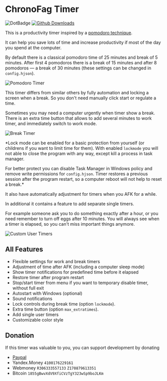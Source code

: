 # ChronoFag Timer

![DotBadge](http://rebornix.qiniudn.com/dotbadge.svg) [![Github Downloads](https://img.shields.io/github/downloads/HarpyWar/chronofag-timer/total.svg?maxAge=2592000)](https://github.com/HarpyWar/chronofag-timer/releases)

This is a productivity timer inspired by a [pomodoro technique](https://en.wikipedia.org/wiki/Pomodoro_Technique).

It can help you save lots of time and increase productivity if most of the day you spend at the computer.


By default there is a classical pomodoro time of 25 minutes and break of 5 minutes. After first 4 pomodoros there is a break of 15 minutes and after 8 pomodoros &mdash; a break of 30 minutes (these settings can be changed in `config.hjson`).

![Pomodoro Timer](http://i.imgur.com/xfjKEBF.png)

This timer differs from similar others by fully automation and locking a screen when a break. So you don't need manually click start or regulate a time.

Sometimes you may need a computer urgently when timer show a break. There is an extra time button that allows to add several minutes to work timer, and immediately switch to work mode. 

![Break Timer](http://i.imgur.com/wkcOFDM.png)

*Lock mode can be enabled for a basic protection from yourself (or childrens if you want to limit time for them). With enabled `lockmode` you will not able to close the program with any way, except kill a process in task manager.

For better protect you can disable Task Manager in Windows policy and remove write permissions for `config.hjson`. Timer restores a previous session after the program restart, so a computer reboot will not help to reset a break.*


It also have automatically adjustment for timers when you AFK for a while.

In additional it contains a feature to add separate single timers. 

For example someone ask you to do something exactly after a hour, or you need remember to turn off eggs after 10 minutes. 
You will always see when a timer is elapsed, so you can't miss important things anymore.

![Custom User Timers](http://i.imgur.com/EB2czqP.png)

## All Features

* Flexible settings for work and break timers
* Adjustment of time after AFK (including a computer sleep mode)
* Show timer notifications for predefined time before it elapsed
* Restore timer after program restart
* Stop/start timer from menu if you want to temporary disable timer, without full exit
* Autostart with Windows (optional)
* Sound notifications
* Lock controls during break time (option `lockmode`). 
* Extra time button (option `max_extratimes`). 
* Add single user timers
* Customizable color style


## Donation

If this timer was valuable to you, you can support development by donating
* [Paypal](https://www.paypal.me/harpywar)
* Yandex.Money `4100176229161`
* Webmoney  `R306333557133` `Z170879613351`
* Bitcoin `1855gBwvXdV9XfiCVzTgY323wSp9boJLKm`
